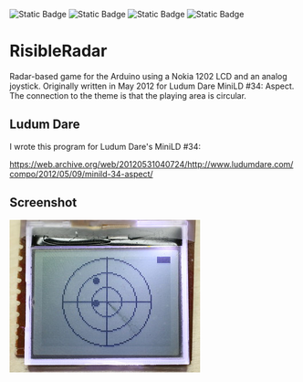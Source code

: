 ![Static Badge](https://img.shields.io/badge/MCU-ATmega328-green "MCU:ATmega328")
![Static Badge](https://img.shields.io/badge/BOARD-Arduino-green "BOARD:Arduino")
![Static Badge](https://img.shields.io/badge/LCD-N1202-green "LCD:N1202")
![Static Badge](https://img.shields.io/badge/MiniLD-34-green "MiniLD:34")

# RisibleRadar #

Radar-based game for the Arduino using a Nokia 1202 LCD and an analog joystick.
Originally written in May 2012 for Ludum Dare MiniLD \#34: Aspect.
The connection to the theme is that the playing area is circular.

## Ludum Dare ##

I wrote this program for Ludum Dare's MiniLD \#34:

https://web.archive.org/web/20120531040724/http://www.ludumdare.com/compo/2012/05/09/minild-34-aspect/

## Screenshot ##

![RisibleRadar](game1.jpg "RisibleRadar")

